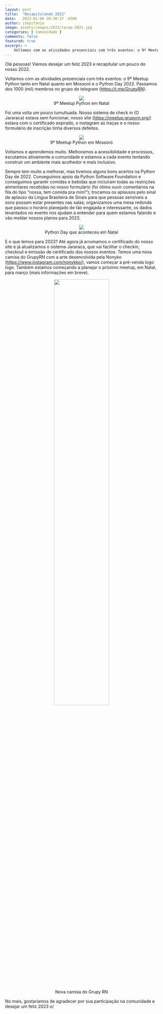 ```yaml
---
layout: post
title:  "Recapitulando 2022"
date:   2023-01-06 20:38:37 -0300
author: itepifanio
image: assets/images/2022/recap-2022.jpg
categories: [ Comunidade ]
comments: false
featured: true
excerpt: >
    Voltamos com as atividades presenciais com três eventos: o 9º Meetup Python tanto em Natal quanto em Mossoró e o Python Day 2022. Passamos dos 1000 (mil) membros no grupo do telegram (https://t.me/GrupyRN).
---
```


Olá pessoas! Viemos desejar um feliz 2023 e recapitular um pouco do nosso 2022.

Voltamos com as atividades presenciais com três eventos: o 9º Meetup Python tanto em Natal quanto em Mossoró e o Python Day 2022. Passamos dos 1000 (mil) membros no grupo do telegram (https://t.me/GrupyRN).

<div style="text-align:center">
    <img src="{{ site.baseurl }}/assets/images/2022/9-meetup-natal.png"/>
    <figcaption>9º Meetup Python em Natal</figcaption>
</div>

Foi uma volta um pouco tumultuada. Nosso sistema de check in (O Jararaca) estava sem funcionar, nosso site (https://meetup.grupyrn.org/) estava com o certificado expirado, o instagram as traças e o nosso formulário de inscrição tinha diversos defeitos.

<div style="text-align:center">
    <img src="{{ site.baseurl }}/assets/images/2022/9-meetup-mossoro.png"/>
    <figcaption>9º Meetup Python em Mossoró</figcaption>
</div>

Voltamos e aprendemos muito. Melhoramos a acessibilidade e processos, escutamos ativamente a comunidade e estamos a cada evento tentando construir um ambiente mais acolhedor e mais inclusivo.

Sempre tem muito a melhorar, mas tivemos alguns bons acertos na Python Day de 2022. Conseguimos apoio da Python Software Foundation e conseguimos garantir comidas e bebidas que incluíram todas as restrições alimentares recebidas no nosso formulário (foi ótimo ouvir comentários na fila do tipo “nossa, tem comida pra mim!”); trocamos os aplausos pelo sinal de aplauso da Língua Brasileira de Sinais para que pessoas sensíveis a sons possam estar presentes nas salas; organizamos uma mesa redonda que passou o horário planejado de tão engajada e interessante, os dados levantados no evento nos ajudam a entender para quem estamos falando e vão moldar nossos planos para 2023.

<div style="text-align:center">
    <img src="{{ site.baseurl }}/assets/images/2022/python-day-2022.jpeg"/>
    <figcaption>Python Day que aconteceu em Natal</figcaption>
</div>

E o que temos para 2023? Até agora já arrumamos o certificado do nosso site e já atualizamos o sistema Jararaca, que vai facilitar o checkin, checkout e emissão de certificado dos nossos eventos. Temos uma nova camisa do GrupyRN com a arte desenvolvida pela Nonyko (https://www.instagram.com/nonykko/), vamos começar a pré-venda logo logo. Também estamos começando a planejar o próximo meetup, em Natal, para março (mais informações em breve).

<div style="text-align:center">
    <img src="{{ site.baseurl }}/assets/images/2022/camisa.png" width="60%"/>
    <figcaption>Nova camisa do Grupy RN</figcaption>
</div>

No mais, gostaríamos de agradecer por sua participação na comunidade e desejar um feliz 2023 o/